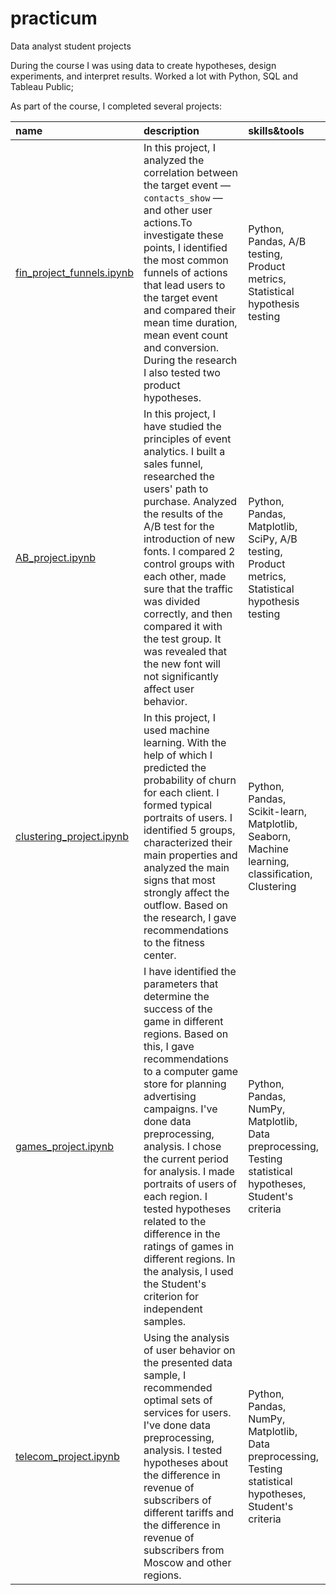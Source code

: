 # practicum
Data analyst student projects

During the course I was using data to create hypotheses, design experiments, and interpret results. Worked a lot with Python, SQL and Tableau Public;

As part of the course, I completed several projects:

| name | description | skills&tools |
| :-------------------- | :-------------------- |:--------------------|
| [fin_project_funnels.ipynb](https://github.com/katmazi/practicum-projects/blob/main/fin_project_funnels.ipynb "Practicum:") | In this project, I analyzed the correlation between the target event — `contacts_show` — and other user actions.To investigate these points, I identified the most common funnels of actions that lead users to the target event and compared their mean time duration, mean event count and conversion. During the research I also tested two product hypotheses. | Python, Pandas, A/B testing, Product metrics, Statistical hypothesis testing |
| [AB_project.ipynb](https://github.com/katmazi/practicum-projects/blob/main/AB_project.ipynb "Practicum:") | In this project, I have studied the principles of event analytics. I built a sales funnel, researched the users' path to purchase. Analyzed the results of the A/B test for the introduction of new fonts. I compared 2 control groups with each other, made sure that the traffic was divided correctly, and then compared it with the test group. It was revealed that the new font will not significantly affect user behavior. | Python, Pandas, Matplotlib, SciPy, A/B testing, Product metrics, Statistical hypothesis testing |
| [clustering_project.ipynb](https://github.com/katmazi/practicum-projects/blob/main/clustering_project.ipynb "Practicum:")  | In this project, I used machine learning. With the help of which I predicted the probability of churn for each client. I formed typical portraits of users. I identified 5 groups, characterized their main properties and analyzed the main signs that most strongly affect the outflow. Based on the research, I gave recommendations to the fitness center. | Python, Pandas, Scikit-learn, Matplotlib, Seaborn, Machine learning, classification, Clustering |
| [games_project.ipynb](https://github.com/katmazi/practicum-projects/blob/main/games_project.ipynb "Practicum:")| I have identified the parameters that determine the success of the game in different regions. Based on this, I gave recommendations to a computer game store for planning advertising campaigns. I've done data preprocessing, analysis. I chose the current period for analysis. I made portraits of users of each region. I tested hypotheses related to the difference in the ratings of games in different regions. In the analysis, I used the Student's criterion for independent samples. | Python, Pandas, NumPy, Matplotlib, Data preprocessing, Testing statistical hypotheses, Student's criteria |
| [telecom_project.ipynb](https://github.com/katmazi/practicum-projects/blob/main/telecom_project.ipynb "Practicum:")| Using the analysis of user behavior on the presented data sample, I recommended optimal sets of services for users. I've done data preprocessing, analysis. I tested hypotheses about the difference in revenue of subscribers of different tariffs and the difference in revenue of subscribers from Moscow and other regions. | Python, Pandas, NumPy, Matplotlib, Data preprocessing, Testing statistical hypotheses, Student's criteria |


